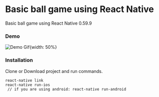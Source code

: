 # Basic ball game using React Native
Basic ball game using React Native 0.59.9 

### Demo
![Demo Gif](/demo.gif?raw=true){width: 50%}

### Installation
Clone or Download project and run commands.
```
react-native link
react-native run-ios
 // if you are using android: react-native run-android
```

